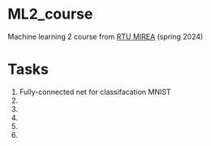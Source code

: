 # ML2_course
Machine learning 2 course from [RTU MIREA](https://www.mirea.ru/) (spring 2024)

# Tasks
1. Fully-connected net for classifacation MNIST
2. 
3. 
4. 
5. 
6. 
